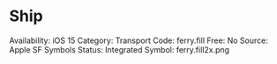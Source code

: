 # Ship

Availability: iOS 15
Category: Transport
Code: ferry.fill
Free: No
Source: Apple SF Symbols
Status: Integrated
Symbol: ferry.fill2x.png